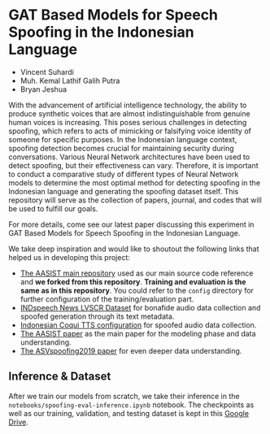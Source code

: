# GAT Based Models for Speech Spoofing in the Indonesian Language
- Vincent Suhardi
- Muh. Kemal Lathif Galih Putra
- Bryan Jeshua

With the advancement of artificial intelligence technology, the ability to produce synthetic voices that are almost indistinguishable from genuine human voices is increasing. This poses serious challenges in detecting spoofing, which refers to acts of mimicking or falsifying voice identity of someone for specific purposes. In the Indonesian language context, spoofing detection becomes crucial for maintaining security during conversations. Various Neural Network architectures have been used to detect spoofing, but their effectiveness can vary. Therefore, it is important to conduct a comparative study of different types of Neural Network models to determine the most optimal method for detecting spoofing in the Indonesian language and generating the spoofing dataset itself. This repository will serve as the collection of papers, journal, and codes that will be used to fulfill our goals.

For more details, come see our latest paper discussing this experiment in GAT Based Models for Speech Spoofing in the Indonesian Language.

We take deep inspiration and would like to shoutout the following links that helped us in developing this project:
- [The AASIST main repository](https://github.com/clovaai/aasist) used as our main source code reference and **we forked from this repository**. **Training and evaluation is the same as in this repository**. You could refer to the `config` directory for further configuration of the training/evaluation part.
- [INDspeech News LVSCR Dataset](https://huggingface.co/datasets/SEACrowd/indspeech_news_lvcsr) for bonafide audio data collection and spoofed generation through its text metadata.
- [Indonesian Coqui TTS configuration](https://github.com/Wikidepia/indonesian-tts/releases/) for spoofed audio data collection.
- [The AASIST paper](https://arxiv.org/abs/2110.01200) as the main paper for the modeling phase and data understanding.
- [The ASVspoofing2019 paper](https://arxiv.org/abs/1911.01601) for even deeper data understanding.

## Inference & Dataset
After we train our models from scratch, we take their inference in the `notebooks/spoofing-eval-inference.ipynb` notebook. The checkpoints as well as our training, validation, and testing dataset is kept in this [Google Drive](https://tinyurl.com/24l5da5z).